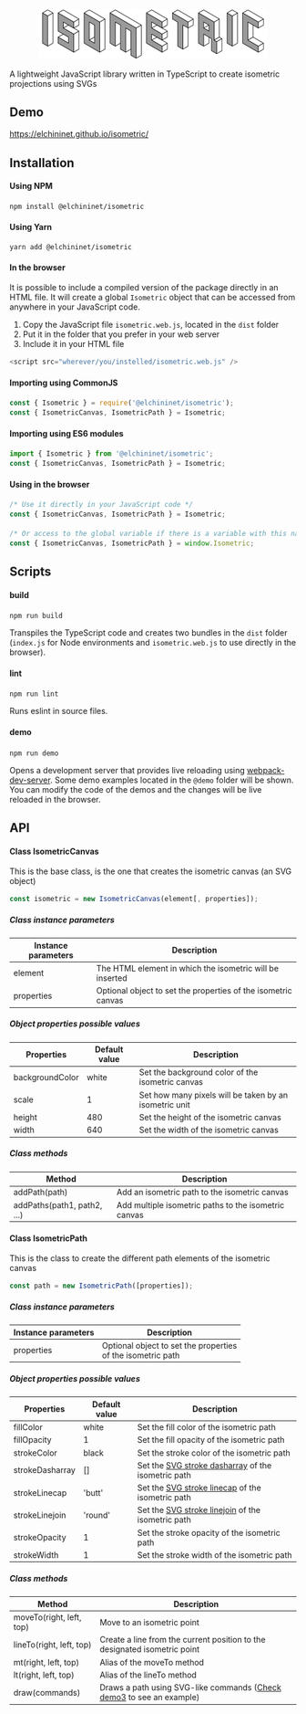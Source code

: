 <p align="center">
    <a href="https://elchininet.github.io/isometric/">
        <img src="./src/@demo/images/logo.png?raw=true" width="400" title="isometric" />
    </a>
</p>

A lightweight JavaScript library written in TypeScript to create isometric projections using SVGs

## Demo

https://elchininet.github.io/isometric/

## Installation

#### Using NPM

```
npm install @elchininet/isometric
```

#### Using Yarn

```
yarn add @elchininet/isometric
```

#### In the browser

It is possible to include a compiled version of the package directly in an HTML file. It will create a global `Isometric` object that can be accessed from anywhere in your JavaScript code.

1. Copy the JavaScript file `isometric.web.js`, located in the `dist` folder
2. Put it in the folder that you prefer in your web server
3. Include it in your HTML file

```javascript
<script src="wherever/you/instelled/isometric.web.js" />
```

#### Importing using CommonJS

```javascript
const { Isometric } = require('@elchininet/isometric');
const { IsometricCanvas, IsometricPath } = Isometric;
```

#### Importing using ES6 modules

```javascript
import { Isometric } from '@elchininet/isometric';
const { IsometricCanvas, IsometricPath } = Isometric;
```

#### Using in the browser

```javascript
/* Use it directly in your JavaScript code */
const { IsometricCanvas, IsometricPath } = Isometric;

/* Or access to the global variable if there is a variable with this name in the same scope */
const { IsometricCanvas, IsometricPath } = window.Isometric;
```

## Scripts

#### build

`npm run build`

Transpiles the TypeScript code and creates two bundles in the `dist` folder (`index.js` for Node environments and `isometric.web.js` to use directly in the browser).

#### lint

`npm run lint`

Runs eslint in source files.

#### demo

`npm run demo`

Opens a development server that provides live reloading using [webpack-dev-server](https://github.com/webpack/webpack-dev-server). Some demo examples located in the `@demo` folder will be shown. You can modify the code of the demos and the changes will be live reloaded in the browser.

## API

#### Class IsometricCanvas

This is the base class, is the one that creates the isometric canvas (an SVG object)

```javascript
const isometric = new IsometricCanvas(element[, properties]);
```

##### Class instance parameters

| Instance parameters | Description                                              |
| ------------------- | -------------------------------------------------------- |
| element             | The HTML element in which the isometric will be inserted
| properties          | Optional object to set the properties of the isometric canvas

##### Object properties possible values

| Properties       | Default value | Description                                      |
| ---------------- | ------------- | ------------------------------------------------ |
| backgroundColor  | white         | Set the background color of the isometric canvas
| scale            | 1             | Set how many pixels will be taken by an isometric unit
| height           | 480           | Set the height of the isometric canvas
| width            | 640           | Set the width of the isometric canvas

##### Class methods

| Method                      | Description                                           |
| --------------------------- | ----------------------------------------------------- |
| addPath(path)               | Add an isometric path to the isometric canvas
| addPaths(path1, path2, ...) | Add multiple isometric paths to the isometric canvas


#### Class IsometricPath

This is the class to create the different path elements of the isometric canvas

```javascript
const path = new IsometricPath([properties]);
```

##### Class instance parameters

| Instance parameters | Description                                              |
| ------------------- | -------------------------------------------------------- |
| properties          | Optional object to set the properties<br>of the isometric path

##### Object properties possible values

| Properties       | Default value | Description                                      |
| ---------------- | ------------- | ------------------------------------------------ |
| fillColor        | white         | Set the fill color of the isometric path
| fillOpacity      | 1             | Set the fill opacity of the isometric path
| strokeColor      | black         | Set the stroke color of the isometric path
| strokeDasharray  | []            | Set the [SVG stroke dasharray][1] of the isometric path
| strokeLinecap    | 'butt'        | Set the [SVG stroke linecap][2] of the isometric path
| strokeLinejoin   | 'round'       | Set the [SVG stroke linejoin][3] of the isometric path
| strokeOpacity    | 1             | Set the stroke opacity of the isometric path
| strokeWidth      | 1             | Set the stroke width of the isometric path

##### Class methods

| Method                      | Description                                           |
| --------------------------- | ----------------------------------------------------- |
| moveTo(right, left, top)    | Move to an isometric point
| lineTo(right, left, top)    | Create a line from the current position to the designated isometric point
| mt(right, left, top)        | Alias of the moveTo method
| lt(right, left, top)        | Alias of the lineTo method
| draw(commands)              | Draws a path using SVG-like commands ([Check demo3][4] to see an example)



[1]: https://developer.mozilla.org/en-US/docs/Web/SVG/Attribute/stroke-dasharray
[2]: https://developer.mozilla.org/en-US/docs/Web/SVG/Attribute/stroke-linecap
[3]: https://developer.mozilla.org/en-US/docs/Web/SVG/Attribute/stroke-linejoin
[4]: https://elchininet.github.io/isometric/#demo3



